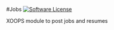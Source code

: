 #Jobs
[![Software License](https://img.shields.io/badge/license-GPL-brightgreen.svg?style=flat)](LICENSE) 

XOOPS module to post jobs and resumes
